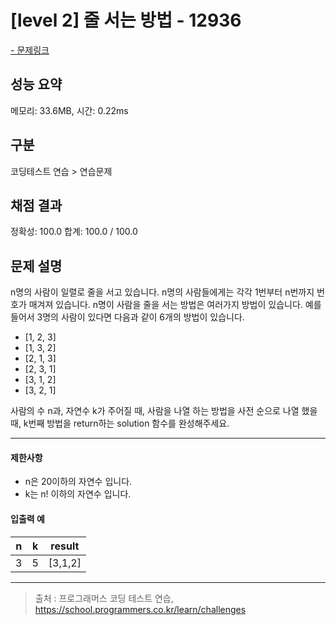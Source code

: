 # [level 2] 줄 서는 방법 - 12936

<a href="https://school.programmers.co.kr/learn/courses/30/lessons/12936">- 문제링크</a>

## 성능 요약

메모리: 33.6MB, 시간: 0.22ms

## 구분

코딩테스트 연습 > 연습문제

## 채점 결과

정확성: 100.0
합계: 100.0 / 100.0

## 문제 설명

n명의 사람이 일렬로 줄을 서고 있습니다. n명의 사람들에게는 각각 1번부터 n번까지 번호가 매겨져 있습니다. n명이 사람을 줄을 서는 방법은 여러가지 방법이 있습니다. 예를 들어서 3명의 사람이 있다면 다음과 같이 6개의 방법이 있습니다.

- [1, 2, 3]
- [1, 3, 2]
- [2, 1, 3]
- [2, 3, 1]
- [3, 1, 2]
- [3, 2, 1]

사람의 수 n과, 자연수 k가 주어질 때, 사람을 나열 하는 방법을 사전 순으로 나열 했을 때, k번째 방법을 return하는 solution 함수를 완성해주세요.

---

#### 제한사항

- n은 20이하의 자연수 입니다.
- k는 n! 이하의 자연수 입니다.

#### 입출력 예

| **n** | **k** | **result** |
| :---: | :---: | ---------- |
|   3   |   5   | [3,1,2]    |

---

> 출처 : 프로그래머스 코딩 테스트 연습, <https://school.programmers.co.kr/learn/challenges>
